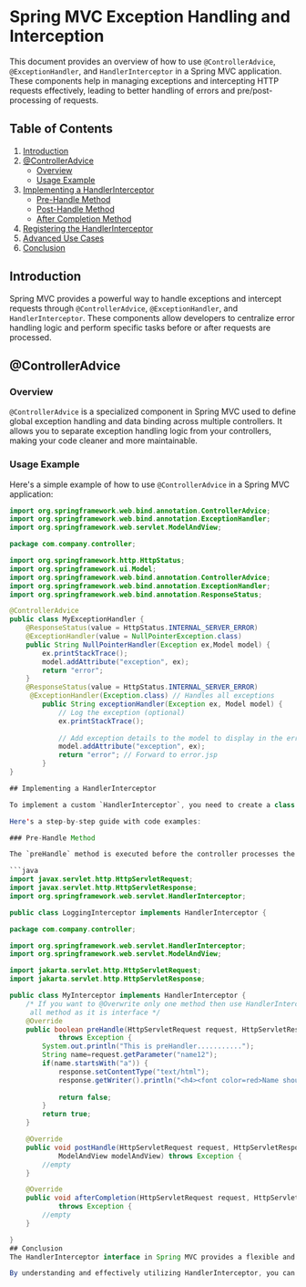 # Spring MVC Exception Handling and Interception

This document provides an overview of how to use `@ControllerAdvice`, `@ExceptionHandler`, and `HandlerInterceptor` in a Spring MVC application. These components help in managing exceptions and intercepting HTTP requests effectively, leading to better handling of errors and pre/post-processing of requests.

## Table of Contents

1. [Introduction](#introduction)
2. [@ControllerAdvice](#controlleradvice)
   - [Overview](#overview)
   - [Usage Example](#usage-example)
3. [Implementing a HandlerInterceptor](#implementing-a-handlerinterceptor)
   - [Pre-Handle Method](#pre-handle-method)
   - [Post-Handle Method](#post-handle-method)
   - [After Completion Method](#after-completion-method)
4. [Registering the HandlerInterceptor](#registering-the-handlerinterceptor)
5. [Advanced Use Cases](#advanced-use-cases)
6. [Conclusion](#conclusion)

## Introduction

Spring MVC provides a powerful way to handle exceptions and intercept requests through `@ControllerAdvice`, `@ExceptionHandler`, and `HandlerInterceptor`. These components allow developers to centralize error handling logic and perform specific tasks before or after requests are processed.

## @ControllerAdvice

### Overview

`@ControllerAdvice` is a specialized component in Spring MVC used to define global exception handling and data binding across multiple controllers. It allows you to separate exception handling logic from your controllers, making your code cleaner and more maintainable.

### Usage Example

Here's a simple example of how to use `@ControllerAdvice` in a Spring MVC application:

```java
import org.springframework.web.bind.annotation.ControllerAdvice;
import org.springframework.web.bind.annotation.ExceptionHandler;
import org.springframework.web.servlet.ModelAndView;

package com.company.controller;

import org.springframework.http.HttpStatus;
import org.springframework.ui.Model;
import org.springframework.web.bind.annotation.ControllerAdvice;
import org.springframework.web.bind.annotation.ExceptionHandler;
import org.springframework.web.bind.annotation.ResponseStatus;

@ControllerAdvice
public class MyExceptionHandler {
	@ResponseStatus(value = HttpStatus.INTERNAL_SERVER_ERROR)
	@ExceptionHandler(value = NullPointerException.class)
	public String NullPointerHandler(Exception ex,Model model) {
		ex.printStackTrace();
		model.addAttribute("exception", ex);
		return "error";
	}
	@ResponseStatus(value = HttpStatus.INTERNAL_SERVER_ERROR)
	 @ExceptionHandler(Exception.class) // Handles all exceptions
	    public String exceptionHandler(Exception ex, Model model) {
	        // Log the exception (optional)
	        ex.printStackTrace();
	       
	        // Add exception details to the model to display in the error page
	        model.addAttribute("exception", ex);
	        return "error"; // Forward to error.jsp
	    }
}

## Implementing a HandlerInterceptor

To implement a custom `HandlerInterceptor`, you need to create a class that implements the `HandlerInterceptor` interface and override its methods.

Here's a step-by-step guide with code examples:

### Pre-Handle Method

The `preHandle` method is executed before the controller processes the request. It returns a boolean value that determines whether the request should proceed (`true`) or be stopped (`false`).

```java
import javax.servlet.http.HttpServletRequest;
import javax.servlet.http.HttpServletResponse;
import org.springframework.web.servlet.HandlerInterceptor;

public class LoggingInterceptor implements HandlerInterceptor {

package com.company.controller;

import org.springframework.web.servlet.HandlerInterceptor;
import org.springframework.web.servlet.ModelAndView;

import jakarta.servlet.http.HttpServletRequest;
import jakarta.servlet.http.HttpServletResponse;

public class MyInterceptor implements HandlerInterceptor {
	/* If you want to @Overwrite only one method then use HandlerInterceptorAdapter else you can use HandlerInterceptor but you have to @Overwrite 
	 all method as it is interface */
	@Override
	public boolean preHandle(HttpServletRequest request, HttpServletResponse response, Object handler)
			throws Exception {
		System.out.println("This is preHandler...........");
		String name=request.getParameter("name12");
		if(name.startsWith("a")) {
			response.setContentType("text/html");
			response.getWriter().println("<h4><font color=red>Name shouldnot start with 'a'</font></h4>");
			
			return false;
		}
		return true;
	}

	@Override
	public void postHandle(HttpServletRequest request, HttpServletResponse response, Object handler,
			ModelAndView modelAndView) throws Exception {
		//empty
	}

	@Override
	public void afterCompletion(HttpServletRequest request, HttpServletResponse response, Object handler, Exception ex)
			throws Exception {
		//empty
	}

}
## Conclusion
The HandlerInterceptor interface in Spring MVC provides a flexible and powerful mechanism for request interception. By using HandlerInterceptor, you can manage cross-cutting concerns such as logging, authentication, and performance monitoring in a clean and maintainable way.

By understanding and effectively utilizing HandlerInterceptor, you can enhance the robustness,

